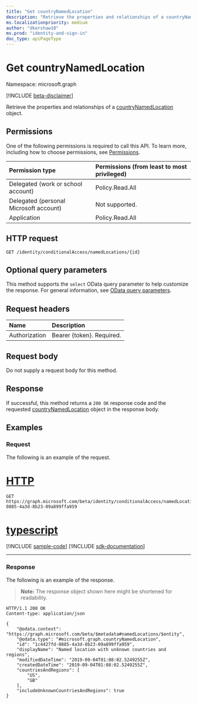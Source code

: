 ```yaml
---
title: "Get countryNamedLocation"
description: "Retrieve the properties and relationships of a countryNamedlocation object."
ms.localizationpriority: medium
author: "dkershaw10"
ms.prod: "identity-and-sign-in"
doc_type: apiPageType
---
```


# Get countryNamedLocation

Namespace: microsoft.graph

[!INCLUDE [beta-disclaimer](../../includes/beta-disclaimer.md)]

Retrieve the properties and relationships of a [countryNamedLocation](../resources/countryNamedLocation.md) object.

## Permissions

One of the following permissions is required to call this API. To learn more, including how to choose permissions, see [Permissions](/graph/permissions-reference).

| Permission type                        | Permissions (from least to most privileged) |
|:---------------------------------------|:--------------------------------------------|
| Delegated (work or school account)     | Policy.Read.All |
| Delegated (personal Microsoft account) | Not supported. |
| Application                            | Policy.Read.All |

## HTTP request

<!-- { "blockType": "ignored" } -->

```http
GET /identity/conditionalAccess/namedLocations/{id}
```

## Optional query parameters

This method supports the `select` OData query parameter to help customize the response. For general information, see [OData query parameters](/graph/query-parameters).

## Request headers

| Name      |Description|
|:----------|:----------|
| Authorization | Bearer {token}. Required. |

## Request body

Do not supply a request body for this method.

## Response

If successful, this method returns a `200 OK` response code and the requested [countryNamedLocation](../resources/countrynamedlocation.md) object in the response body.

## Examples

### Request

The following is an example of the request.

# [HTTP](#tab/http)
<!-- {
  "blockType": "request",
  "name": "get_countrynamedlocation"
}-->

```msgraph-interactive
GET https://graph.microsoft.com/beta/identity/conditionalAccess/namedLocations/1c4427fd-0885-4a3d-8b23-09a899ffa959
```

# [typescript](#tab/typescript)
[!INCLUDE [sample-code](../includes/snippets/typescript/get-countrynamedlocation-typescript-snippets.md)]
[!INCLUDE [sdk-documentation](../includes/snippets/snippets-sdk-documentation-link.md)]

---


### Response

The following is an example of the response.

> **Note:** The response object shown here might be shortened for readability.

<!-- {
  "blockType": "response",
  "truncated": true,
  "@odata.type": "microsoft.graph.countryNamedLocation"
} -->

```http
HTTP/1.1 200 OK
Content-type: application/json

{
    "@odata.context": "https://graph.microsoft.com/beta/$metadata#namedLocations/$entity",
    "@odata.type": "#microsoft.graph.countryNamedLocation",
    "id": "1c4427fd-0885-4a3d-8b23-09a899ffa959",
    "displayName": "Named location with unknown countries and regions",
    "modifiedDateTime": "2019-09-04T01:08:02.5249255Z",
    "createdDateTime": "2019-09-04T01:08:02.5249255Z",
    "countriesAndRegions": [
        "US",
        "GB"
    ],
    "includeUnknownCountriesAndRegions": true
}
```

<!-- uuid: 16cd6b66-4b1a-43a1-adaf-3a886856ed98
2019-02-04 14:57:30 UTC -->
<!-- {
  "type": "#page.annotation",
  "description": "Get countryNamedLocation",
  "keywords": "",
  "section": "documentation",
  "tocPath": ""
}-->


